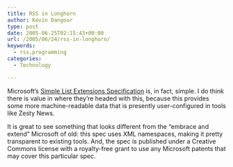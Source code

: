 ```yaml
---
title: RSS in Longhorn
author: Kevin Dangoor
type: post
date: 2005-06-25T02:15:43+00:00
url: /2005/06/24/rss-in-longhorn/
keywords:
  - rss,programming
categories:
  - Technology

---
```

Microsoft&#8217;s [Simple List Extensions Specification][1] is, in fact, simple. I do think there is value in where they&#8217;re headed with this, because this provides some more machine-readable data that is presently user-configured in tools like Zesty News.

It is great to see something that looks different from the &#8220;embrace and extend&#8221; Microsoft of old: this spec uses XML namespaces, making it pretty transparent to existing tools. And, the spec is published under a Creative Commons license with a royalty-free grant to use any Microsoft patents that may cover this particular spec.

 [1]: http://msdn.microsoft.com/longhorn/understanding/rss/simplefeedextensions/